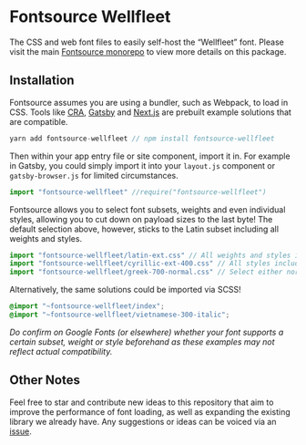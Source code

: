 # Fontsource Wellfleet

The CSS and web font files to easily self-host the “Wellfleet” font. Please visit the main [Fontsource monorepo](https://github.com/DecliningLotus/fontsource) to view more details on this package.

## Installation

Fontsource assumes you are using a bundler, such as Webpack, to load in CSS. Tools like [CRA](https://create-react-app.dev/), [Gatsby](https://www.gatsbyjs.org/) and [Next.js](https://nextjs.org/) are prebuilt example solutions that are compatible.

```javascript
yarn add fontsource-wellfleet // npm install fontsource-wellfleet
```

Then within your app entry file or site component, import it in. For example in Gatsby, you could simply import it into your `layout.js` component or `gatsby-browser.js` for limited circumstances.

```javascript
import "fontsource-wellfleet" //require("fontsource-wellfleet")
```

Fontsource allows you to select font subsets, weights and even individual styles, allowing you to cut down on payload sizes to the last byte! The default selection above, however, sticks to the Latin subset including all weights and styles.

```javascript
import "fontsource-wellfleet/latin-ext.css" // All weights and styles included.
import "fontsource-wellfleet/cyrillic-ext-400.css" // All styles included.
import "fontsource-wellfleet/greek-700-normal.css" // Select either normal or italic.
```

Alternatively, the same solutions could be imported via SCSS!

```scss
@import "~fontsource-wellfleet/index";
@import "~fontsource-wellfleet/vietnamese-300-italic";
```

_Do confirm on Google Fonts (or elsewhere) whether your font supports a certain subset, weight or style beforehand as these examples may not reflect actual compatibility._

## Other Notes

Feel free to star and contribute new ideas to this repository that aim to improve the performance of font loading, as well as expanding the existing library we already have. Any suggestions or ideas can be voiced via an [issue](https://github.com/DecliningLotus/fontsource/issues).
